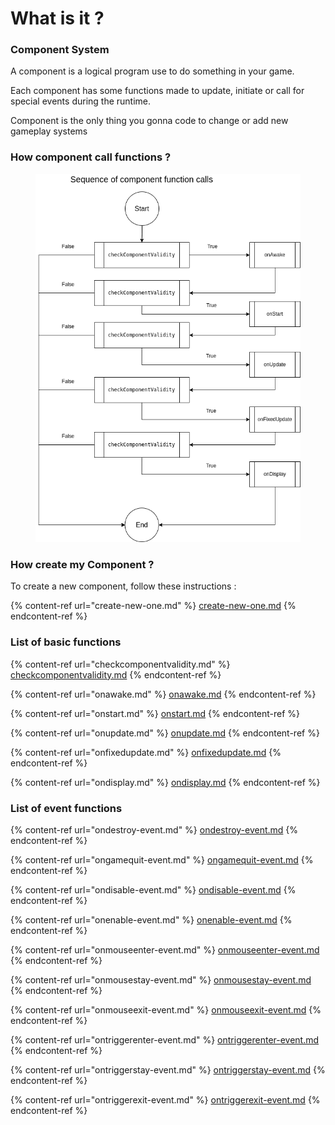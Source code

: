 # What is it ?

### Component System

A component is a logical program use to do something in your game.

Each component has some functions made to update, initiate or call for special events during the runtime.

Component is the only thing you gonna code to change or add new gameplay systems



### How component call functions ?&#x20;

<figure><img src="../../.gitbook/assets/component.drawio.png" alt=""><figcaption></figcaption></figure>

### How create my Component ?

To create a new component, follow these instructions :

{% content-ref url="create-new-one.md" %}
[create-new-one.md](create-new-one.md)
{% endcontent-ref %}

### List of basic functions

{% content-ref url="checkcomponentvalidity.md" %}
[checkcomponentvalidity.md](checkcomponentvalidity.md)
{% endcontent-ref %}

{% content-ref url="onawake.md" %}
[onawake.md](onawake.md)
{% endcontent-ref %}

{% content-ref url="onstart.md" %}
[onstart.md](onstart.md)
{% endcontent-ref %}

{% content-ref url="onupdate.md" %}
[onupdate.md](onupdate.md)
{% endcontent-ref %}

{% content-ref url="onfixedupdate.md" %}
[onfixedupdate.md](onfixedupdate.md)
{% endcontent-ref %}

{% content-ref url="ondisplay.md" %}
[ondisplay.md](ondisplay.md)
{% endcontent-ref %}

### List of event functions

{% content-ref url="ondestroy-event.md" %}
[ondestroy-event.md](ondestroy-event.md)
{% endcontent-ref %}

{% content-ref url="ongamequit-event.md" %}
[ongamequit-event.md](ongamequit-event.md)
{% endcontent-ref %}

{% content-ref url="ondisable-event.md" %}
[ondisable-event.md](ondisable-event.md)
{% endcontent-ref %}

{% content-ref url="onenable-event.md" %}
[onenable-event.md](onenable-event.md)
{% endcontent-ref %}

{% content-ref url="onmouseenter-event.md" %}
[onmouseenter-event.md](onmouseenter-event.md)
{% endcontent-ref %}

{% content-ref url="onmousestay-event.md" %}
[onmousestay-event.md](onmousestay-event.md)
{% endcontent-ref %}

{% content-ref url="onmouseexit-event.md" %}
[onmouseexit-event.md](onmouseexit-event.md)
{% endcontent-ref %}

{% content-ref url="ontriggerenter-event.md" %}
[ontriggerenter-event.md](ontriggerenter-event.md)
{% endcontent-ref %}

{% content-ref url="ontriggerstay-event.md" %}
[ontriggerstay-event.md](ontriggerstay-event.md)
{% endcontent-ref %}

{% content-ref url="ontriggerexit-event.md" %}
[ontriggerexit-event.md](ontriggerexit-event.md)
{% endcontent-ref %}
